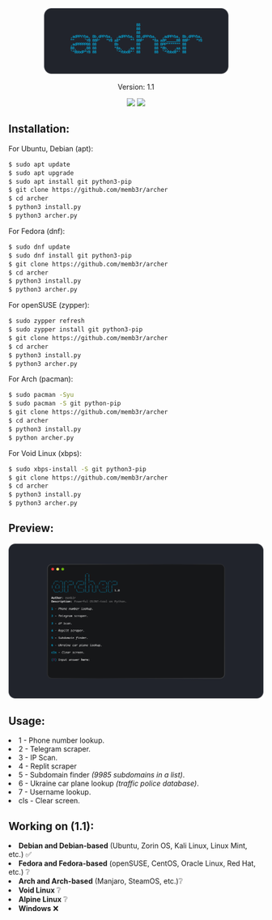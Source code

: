 <p align="center">
  <img src="Group 2 (3).png">
</p>

<p align="center">
  Version: 1.1
</p>

<p align="center">
  <img src="https://img.shields.io/github/repo-size/memb3r/archer"> <img src="https://img.shields.io/github/last-commit/memb3r/archer">
</p>

<h2>Installation:</h2>

<p>For Ubuntu, Debian (apt):</p>

```bash
$ sudo apt update
$ sudo apt upgrade
$ sudo apt install git python3-pip
$ git clone https://github.com/memb3r/archer
$ cd archer
$ python3 install.py
$ python3 archer.py 
```

<p>For Fedora (dnf):</p>

```bash
$ sudo dnf update
$ sudo dnf install git python3-pip
$ git clone https://github.com/memb3r/archer
$ cd archer
$ python3 install.py
$ python3 archer.py
```

<p>For openSUSE (zypper):</p>

```bash
$ sudo zypper refresh
$ sudo zypper install git python3-pip
$ git clone https://github.com/memb3r/archer
$ cd archer
$ python3 install.py
$ python3 archer.py
```

<p>For Arch (pacman):</p>

```bash
$ sudo pacman -Syu
$ sudo pacman -S git python-pip
$ git clone https://github.com/memb3r/archer
$ cd archer
$ python3 install.py
$ python archer.py
```

<p>For Void Linux (xbps):</p>

```bash
$ sudo xbps-install -S git python3-pip
$ git clone https://github.com/memb3r/archer
$ cd archer
$ python3 install.py
$ python3 archer.py
```

<h2>Preview:</h2>

<img src="previewarcher.png">

<h2>Usage:</h2>

<li>1 - Phone number lookup.</li>
<li>2 - Telegram scraper.</li>
<li>3 - IP Scan.</li>
<li>4 - Replit scraper</li>
<li>5 - Subdomain finder <i>(9985 subdomains in a list)</i>.</li>
<li>6 - Ukraine car plane lookup <i>(traffic police database)</i>.</li>
<li>7 - Username lookup.</li>
<li>cls - Clear screen.</li>

<h2>Working on (1.1):</h2>
<li><b>Debian and Debian-based</b> (Ubuntu, Zorin OS, Kali Linux, Linux Mint, etc.) ✅</li>
<li><b>Fedora and Fedora-based</b> (openSUSE, CentOS, Oracle Linux, Red Hat, etc.) ❔</li>
<li><b>Arch and Arch-based</b> (Manjaro, SteamOS, etc.)❔</li>
<li><b>Void Linux</b> ❔</li>
<li><b>Alpine Linux</b> ❔</li>
<li><b>Windows</b> ❌</li>
